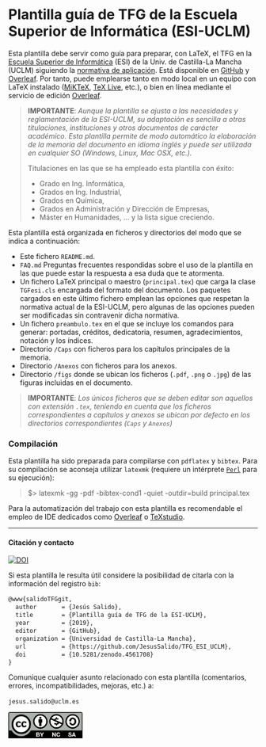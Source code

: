 # Plantilla guía de TFG de la Escuela Superior de Informática (ESI-UCLM)

Esta plantilla debe servir como guía para preparar, con LaTeX, el TFG en la [Escuela Superior de Informática](http://webpub.esi.uclm.es/) (ESI) de la Univ. de Castilla-La Mancha (UCLM) siguiendo la [normativa de aplicación](https://esi.uclm.es/index.php/grado-en-ingenieria-informatica/trabajos-fin-de-grado/). Está disponible en [GitHub](https://github.com/JesusSalido/TFG_ESI_UCLM)  y [Overleaf](https://www.overleaf.com/latex/templates/plantilla-de-tfg-escuela-superior-de-informatica-uclm/phjgscmfqtsw). Por tanto, puede emplearse tanto en modo local en un equipo con LaTeX instalado ([MiKTeX](https://miktex.org/), [TeX Live](https://www.tug.org/texlive/), etc.), o bien en línea mediante el servicio de edición [Overleaf](https://www.overleaf.com/latex/templates/plantilla-de-tfg-escuela-superior-de-informatica-uclm/phjgscmfqtsw).

>
> __IMPORTANTE__: 
>_Aunque la plantilla se ajusta a las necesidades y reglamentación de la ESI-UCLM, su adaptación es sencilla a otras titulaciones, instituciones y otros documentos de carácter académico. Esta plantilla permite de modo automático la elaboración de la memoria del documento en idioma inglés y puede ser utilizada en cualquier SO (Windows, Linux, Mac OSX, etc.)._
>
> Titulaciones en las que se ha empleado esta plantilla con éxito:
> - Grado en Ing. Informática,
> - Grados en Ing. Industrial,
> - Grados en Química,
> - Grados en Administración y Dirección de Empresas,
> - Máster en Humanidades, ... y la lista sigue creciendo.

Esta plantilla está organizada en ficheros y directorios del modo que se indica a continuación:
  - Este fichero ``README.md``.
  - ``FAQ.md`` Preguntas frecuentes respondidas sobre el uso de la plantilla en las que puede estar la respuesta a esa duda que te atormenta. 
  - Un fichero LaTeX principal o maestro (``principal.tex``) que carga la clase ``TGFesi.cls`` encargada del formato del documento. Los paquetes cargados en este último fichero emplean las opciones que respetan la normativa actual de la ESI-UCLM, pero algunas de las opciones pueden ser modificadas sin contravenir dicha normativa.
  - Un fichero ``preambulo.tex`` en el que se incluye los comandos para generar:  portadas, créditos, dedicatoria, resumen, agradecimientos, notación y los índices.
  - Directorio ``/Caps`` con ficheros para los capítulos principales de la memoria.
  - Directorio ``/Anexos`` con ficheros para los anexos.
  - Directorio ``/figs`` donde se ubican los ficheros (``.pdf``, ``.png`` o ``.jpg``) de las figuras incluidas en el documento.

>
> __IMPORTANTE__: 
>_Los únicos ficheros que se deben editar son aquellos con extensión ``.tex``, teniendo en cuenta que los ficheros correspondientes a capítulos y anexos se ubican por defecto en los directorios correspondientes (``Caps`` y ``Anexos``)_


### Compilación 

Esta plantilla ha sido preparada para compilarse con `pdflatex` y `bibtex`. Para su compilación se aconseja utilizar `latexmk` (requiere un intérprete [`Perl`](http://strawberryperl.com/) para su ejecución):

> \$> latexmk -gg -pdf -bibtex-cond1 -quiet -outdir=build principal.tex

Para la automatización del trabajo con esta plantilla es recomendable el empleo de IDE dedicados como [Overleaf](https://www.overleaf.com/) o [TeXstudio](https://www.texstudio.org/).

-----
#### Citación y contacto

[![DOI](https://zenodo.org/badge/191907589.svg)](https://zenodo.org/badge/latestdoi/191907589)

Si esta plantilla le resulta útil considere la posibilidad de citarla con la información del registro `bib`:

```
@www{salidoTFGgit,
  author       = {Jesús Salido},
  title        = {Plantilla guía de TFG de la ESI-UCLM},
  year         = {2019},
  editor       = {GitHub},
  organization = {Universidad de Castilla-La Mancha},
  url          = {https://github.com/JesusSalido/TFG_ESI_UCLM},
  doi          = {10.5281/zenodo.4561708}
}
```

Comunique cualquier asunto relacionado con esta plantilla (comentarios, errores, incompatibilidades, mejoras, etc.) a:

`jesus.salido@uclm.es`

<img src="./figs/by-nc-sa.png" width="150">
